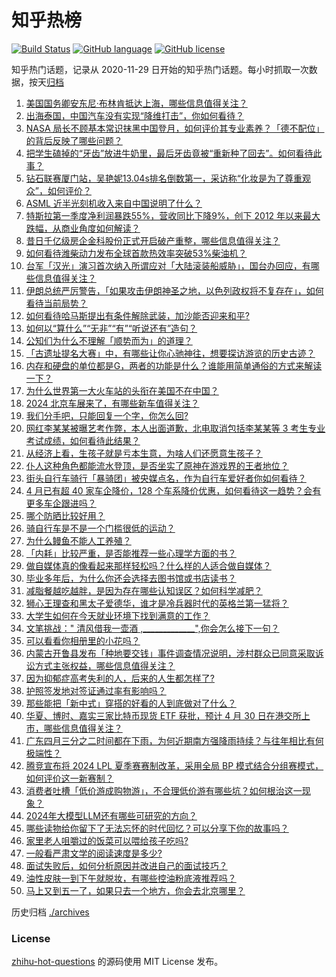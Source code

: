 # 知乎热榜
[![Build Status](https://github.com/ToWeLong/zhihu-hot-questions/workflows/CI/badge.svg)](https://github.com/ToWeLong/zhihu-hot-questions/actions)
[![GitHub language](https://img.shields.io/badge/language-golang-orange.svg)](https://golang.org/)
[![GitHub license](https://img.shields.io/github/license/ToWeLong/zhihu-hot-questions)](https://github.com/ToWeLong/zhihu-hot-questions/blob/main/LICENSE)

知乎热门话题，记录从 2020-11-29 日开始的知乎热门话题。每小时抓取一次数据，按天[归档](./archives)

<!-- BEGIN -->

1. [美国国务卿安东尼·布林肯抵达上海，哪些信息值得关注？](https://www.zhihu.com/question/653972775)
1. [出海泰国，中国汽车没有实现“降维打击”，你如何看待？](https://www.zhihu.com/question/653659951)
1. [NASA 局长不顾基本常识抹黑中国登月，如何评价其专业素养？「德不配位」的背后反映了哪些问题？](https://www.zhihu.com/question/653971173)
1. [把学生磕掉的“牙齿”放进牛奶里，最后牙齿竟被“重新种了回去”。如何看待此事？](https://www.zhihu.com/question/653875215)
1. [钻石联赛厦门站，吴艳妮13.04s排名倒数第一，采访称“化妆是为了尊重观众”，如何评价？](https://www.zhihu.com/question/653699939)
1. [ASML 近半光刻机收入来自中国说明了什么？](https://www.zhihu.com/question/653343820)
1. [特斯拉第一季度净利润暴跌55%，营收同比下降9%，创下 2012 年以来最大跌幅，从商业角度如何解读？](https://www.zhihu.com/question/653945064)
1. [昔日千亿级房企金科股份正式开启破产重整，哪些信息值得关注？](https://www.zhihu.com/question/653951007)
1. [如何看待潍柴动力发布全球首款热效率突破53%柴油机？](https://www.zhihu.com/question/653665969)
1. [台军「汉光」演习首次纳入所谓应对「大陆滚装船威胁」，国台办回应，有哪些信息值得关注？](https://www.zhihu.com/question/653943782)
1. [伊朗总统严厉警告，「如果攻击伊朗神圣之地，以色列政权将不复存在」，如何看待当前局势？](https://www.zhihu.com/question/653958009)
1. [如何看待哈马斯提出有条件解除武装，加沙能否迎来和平?](https://www.zhihu.com/question/653968347)
1. [如何以“算什么”“无非”“有”“听说还有”造句？](https://www.zhihu.com/question/653673527)
1. [公知们为什么不理解「顺势而为」的道理？](https://www.zhihu.com/question/653617809)
1. [「古遗址提名大赛」中，有哪些让你心驰神往，想要探访游览的历史古迹？](https://www.zhihu.com/question/653330095)
1. [内存和硬盘的单位都是G，两者的功能是什么？谁能用简单通俗的方式来解读一下？](https://www.zhihu.com/question/649415705)
1. [为什么世界第一大火车站的头衔在美国不在中国？](https://www.zhihu.com/question/653718794)
1. [2024 北京车展来了，有哪些新车值得关注？](https://www.zhihu.com/question/653348520)
1. [我们分手吧，只能回复一个字，你怎么回?](https://www.zhihu.com/question/652801607)
1. [网红李某某被曝艺考作弊，本人出面道歉，北电取消包括李某某等 3 考生专业考试成绩，如何看待此结果？](https://www.zhihu.com/question/653940068)
1. [从经济上看，生孩子就是亏本生意，为啥人们还愿意生孩子？](https://www.zhihu.com/question/653536350)
1. [仆人这种角色都能流水登顶，是否坐实了原神在游戏界的王者地位？](https://www.zhihu.com/question/653975846)
1. [街头自行车骑行「暴骑团」被央媒点名，作为自行车爱好者你如何看待？](https://www.zhihu.com/question/653947986)
1. [4 月已有超 40 家车企降价，128 个车系降价优惠，如何看待这一趋势？会有更多车企跟进吗？](https://www.zhihu.com/question/653730432)
1. [哪个防晒比较好用？](https://www.zhihu.com/question/649883522)
1. [骑自行车是不是一个门槛很低的运动？](https://www.zhihu.com/question/653134956)
1. [为什么鳗鱼不能人工养殖？](https://www.zhihu.com/question/422522766)
1. [「内耗」比较严重，是否能推荐一些心理学方面的书？](https://www.zhihu.com/question/653680786)
1. [做自媒体真的像看起来那样轻松吗？什么样的人适合做自媒体？](https://www.zhihu.com/question/652075168)
1. [毕业多年后，为什么你还会选择去图书馆或书店读书？](https://www.zhihu.com/question/653442416)
1. [减脂餐越吃越胖，是因为存在哪些认知误区？如何科学减肥？](https://www.zhihu.com/question/653720060)
1. [狮心王理查和黑太子爱德华，谁才是冷兵器时代的英格兰第一猛将？](https://www.zhihu.com/question/653636357)
1. [大学生如何在今天就业环境下找到满意的工作？](https://www.zhihu.com/question/653978654)
1. [文笔挑战：" 清风借我一壶酒 ,_____________",你会怎么接下一句？](https://www.zhihu.com/question/649912248)
1. [可以看看你相册里的小花吗？](https://www.zhihu.com/question/648604053)
1. [内蒙古开鲁县发布「种地要交钱」事件调查情况说明，涉村群众已同意采取诉讼方式主张权益，哪些信息值得关注？](https://www.zhihu.com/question/653963536)
1. [因为抑郁症高考失利的人，后来的人生都怎样了?](https://www.zhihu.com/question/653295883)
1. [护照签发地对签证通过率有影响吗？](https://www.zhihu.com/question/652821506)
1. [那些能把「新中式」穿搭的好看的人到底做对了什么？](https://www.zhihu.com/question/653234126)
1. [华夏、博时、嘉实三家比特币现货 ETF 获批，预计 4 月 30 日在港交所上市，哪些信息值得关注？](https://www.zhihu.com/question/653991629)
1. [广东四月三分之二时间都在下雨，为何近期南方强降雨持续？与往年相比有何极端性？](https://www.zhihu.com/question/653969006)
1. [腾竞宣布将 2024 LPL 夏季赛赛制改革，采用全局 BP 模式结合分组赛模式，如何评价这一新赛制？](https://www.zhihu.com/question/653957891)
1. [消费者吐槽「低价游成购物游」，不合理低价游有哪些坑？如何根治这一现象？](https://www.zhihu.com/question/653936394)
1. [2024年大模型LLM还有哪些可研究的方向？](https://www.zhihu.com/question/637595961)
1. [哪些读物给你留下了无法忘怀的时代回忆？可以分享下你的故事吗？](https://www.zhihu.com/question/652608973)
1. [家里老人咀嚼过的饭菜可以喂给孩子吃吗?](https://www.zhihu.com/question/653936005)
1. [一般看严肃文学的阅读速度是多少?](https://www.zhihu.com/question/651695063)
1. [面试失败后，如何分析原因并改进自己的面试技巧？](https://www.zhihu.com/question/652791593)
1. [油性皮肤一到下午就脱妆，有哪些控油粉底液推荐吗？](https://www.zhihu.com/question/653234151)
1. [马上又到五一了，如果只去一个地方，你会去北京哪里？](https://www.zhihu.com/question/652749432)

<!-- END -->

历史归档 [./archives](./archives)


### License
[zhihu-hot-questions](https://github.com/towelong/zhihu-hot-questions) 的源码使用 MIT License 发布。